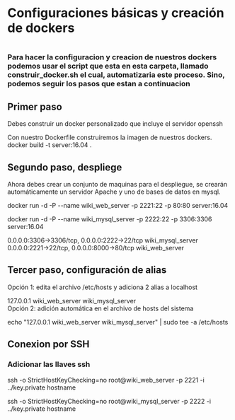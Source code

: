 <h1>Configuraciones básicas y creación de dockers<h1>


<h3>Para hacer la configuracion y creacion de nuestros dockers podemos usar el script que esta en esta carpeta, llamado  construir_docker.sh el cual, automatizaria este proceso. Sino, podemos seguir los pasos que estan a continuacion</h3>

<h2>Primer paso</h2>

Debes construir un docker personalizado que incluye el servidor openssh

Con nuestro Dockerfile construiremos la imagen de nuestros dockers. 
docker build -t server:16.04 .


<h2>Segundo paso, despliege</h2>

Ahora debes crear un conjunto de maquinas para el despliegue, se crearán automáticamente un servidor Apache y uno de bases de datos en mysql.

docker run -d -P --name wiki_web_server -p 2221:22 -p 80:80 server:16.04 

docker run -d -P --name wiki_mysql_server -p 2222:22 -p 3306:3306 server:16.04 

0.0.0.0:3306->3306/tcp, 0.0.0.0:2222->22/tcp   wiki_mysql_server</br>
0.0.0.0:2221->22/tcp, 0.0.0.0:8000->80/tcp     wiki_web_server

<h2>Tercer paso, configuración de alias</h2>

Opción 1: edita el archivo /etc/hosts y adiciona 2 alias a localhost

127.0.0.1       wiki_web_server wiki_mysql_server</br>
Opción 2: adición automática en el archivo de hosts del sistema

echo "127.0.0.1 wiki_web_server wiki_mysql_server" | sudo tee -a /etc/hosts

<h2>Conexion por SSH</h2>

<h3>Adicionar las llaves ssh</h3>

ssh -o StrictHostKeyChecking=no root@wiki_web_server -p 2221 -i ../key.private hostname

ssh -o StrictHostKeyChecking=no root@wiki_mysql_server -p 2222 -i ../key.private hostname



